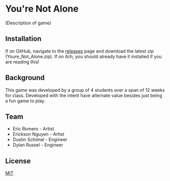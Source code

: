 # You're Not Alone

(Description of game)

## Installation

If on GitHub, navigate to the [releases](https://github.com/Xerphy/Youre_Not_Alone/releases) page and download the latest zip (Youre_Not_Alone.zip). If on itch, you should already have it installed if you are reading this!

## Background

This game was developed by a group of 4 students over a span of 12 weeks for class. Developed with the intent have alternate value besides just being a fun game to play.

## Team
 - Eric Romero - Artist
 - Erickson Nguyen - Artist
 - Dustin Schimel - Engineer
 - Dylan Russel - Engineer

## License
[MIT](https://choosealicense.com/licenses/mit/)
